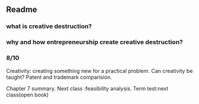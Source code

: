 ## Readme
### what is creative destruction?
### why and how entrepreneurship create creative destruction?

### 8/10
Creativity: creating something new for a practical problem.
Can creativity be taught?
Patent and trademark comparision.

Chapter 7 summary.
Next class :feasibility analysis.
Term test:next class(open book)
